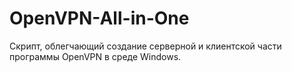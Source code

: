 # OpenVPN-All-in-One
Скрипт, облегчающий создание серверной и клиентской части программы OpenVPN в среде Windows.
